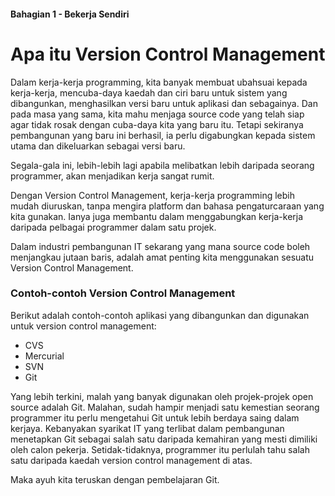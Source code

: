 #### Bahagian 1 - Bekerja Sendiri

# Apa itu Version Control Management

Dalam kerja-kerja programming, kita banyak membuat ubahsuai kepada kerja-kerja, mencuba-daya kaedah dan ciri baru untuk sistem yang dibangunkan, menghasilkan versi baru untuk aplikasi dan sebagainya. Dan pada masa yang sama, kita mahu menjaga source code yang telah siap agar tidak rosak dengan cuba-daya kita yang baru itu. Tetapi sekiranya pembangunan yang baru ini berhasil, ia perlu digabungkan kepada sistem utama dan dikeluarkan sebagai versi baru.

Segala-gala ini, lebih-lebih lagi apabila melibatkan lebih daripada seorang programmer, akan menjadikan kerja sangat rumit. 

Dengan Version Control Management, kerja-kerja programming lebih mudah diuruskan, tanpa mengira platform dan bahasa pengaturcaraan yang kita gunakan. Ianya juga membantu dalam menggabungkan kerja-kerja daripada pelbagai programmer dalam satu projek. 

Dalam industri pembangunan IT sekarang yang mana source code boleh menjangkau jutaan baris, adalah amat penting kita menggunakan sesuatu Version Control Management.

### Contoh-contoh Version Control Management

Berikut adalah contoh-contoh aplikasi yang dibangunkan dan digunakan untuk version control management:

* CVS
* Mercurial
* SVN
* Git

Yang lebih terkini, malah yang banyak digunakan oleh projek-projek open source adalah Git. Malahan, sudah hampir menjadi satu kemestian seorang programmer itu perlu mengetahui Git untuk lebih berdaya saing dalam kerjaya. Kebanyakan syarikat IT yang terlibat dalam pembangunan menetapkan Git sebagai salah satu daripada kemahiran yang mesti dimiliki oleh calon pekerja. Setidak-tidaknya, programmer itu perlulah tahu salah satu daripada kaedah version control management di atas.

Maka ayuh kita teruskan dengan pembelajaran Git.
